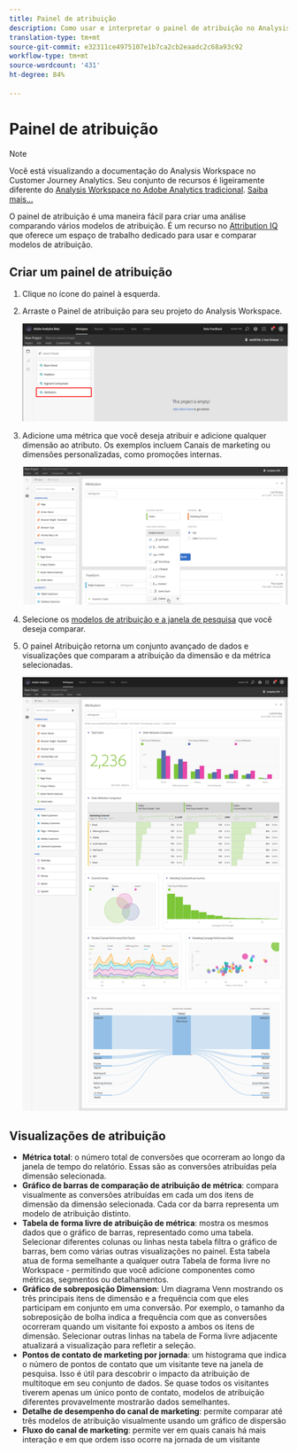 ```yaml
---
title: Painel de atribuição
description: Como usar e interpretar o painel de atribuição no Analysis Workspace.
translation-type: tm+mt
source-git-commit: e32311ce4975107e1b7ca2cb2eaadc2c68a93c92
workflow-type: tm+mt
source-wordcount: '431'
ht-degree: 84%

---
```



# Painel de atribuição

>[!NOTE]
>
>Você está visualizando a documentação do Analysis Workspace no Customer Journey Analytics. Seu conjunto de recursos é ligeiramente diferente do [Analysis Workspace no Adobe Analytics tradicional](https://docs.adobe.com/content/help/pt-BR/analytics/analyze/analysis-workspace/home.html). [Saiba mais...](/help/getting-started/cja-aa.md)

O painel de atribuição é uma maneira fácil para criar uma análise comparando vários modelos de atribuição. É um recurso no [Attribution IQ](../attribution/overview.md) que oferece um espaço de trabalho dedicado para usar e comparar modelos de atribuição.

## Criar um painel de atribuição

1. Clique no ícone do painel à esquerda.
1. Arraste o Painel de atribuição para seu projeto do Analysis Workspace.

   ![Novo painel de atribuição](assets/Attribution_Panel_1.png)

1. Adicione uma métrica que você deseja atribuir e adicione qualquer dimensão ao atributo. Os exemplos incluem Canais de marketing ou dimensões personalizadas, como promoções internas.

   ![Selecionar dimensão e métrica](assets/attribution_panel2.png)

1. Selecione os [modelos de atribuição e a janela de pesquisa](../attribution/models.md) que você deseja comparar.

1. O painel Atribuição retorna um conjunto avançado de dados e visualizações que comparam a atribuição da dimensão e da métrica selecionadas.

   ![Visualizações de atribuição](assets/attr_panel_vizs.png)

## Visualizações de atribuição

* **Métrica total**: o número total de conversões que ocorreram ao longo da janela de tempo do relatório. Essas são as conversões atribuídas pela dimensão selecionada.
* **Gráfico de barras de comparação de atribuição de métrica**: compara visualmente as conversões atribuídas em cada um dos itens de dimensão da dimensão selecionada. Cada cor da barra representa um modelo de atribuição distinto.
* **Tabela de forma livre de atribuição de métrica**: mostra os mesmos dados que o gráfico de barras, representado como uma tabela. Selecionar diferentes colunas ou linhas nesta tabela filtra o gráfico de barras, bem como várias outras visualizações no painel. Esta tabela atua de forma semelhante a qualquer outra Tabela de forma livre no Workspace - permitindo que você adicione componentes como métricas, segmentos ou detalhamentos.
* **Gráfico de sobreposição Dimension**: Um diagrama Venn mostrando os três principais itens de dimensão e a frequência com que eles participam em conjunto em uma conversão. Por exemplo, o tamanho da sobreposição de bolha indica a frequência com que as conversões ocorreram quando um visitante foi exposto a ambos os itens de dimensão. Selecionar outras linhas na tabela de Forma livre adjacente atualizará a visualização para refletir a seleção.
* **Pontos de contato de marketing por jornada**: um histograma que indica o número de pontos de contato que um visitante teve na janela de pesquisa. Isso é útil para descobrir o impacto da atribuição de multitoque em seu conjunto de dados. Se quase todos os visitantes tiverem apenas um único ponto de contato, modelos de atribuição diferentes provavelmente mostrarão dados semelhantes.
* **Detalhe de desempenho do canal de marketing**: permite comparar até três modelos de atribuição visualmente usando um gráfico de dispersão
* **Fluxo do canal de marketing**: permite ver em quais canais há mais interação e em que ordem isso ocorre na jornada de um visitante
